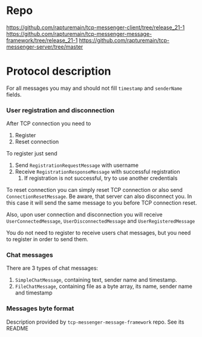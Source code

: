 # Repo
https://github.com/rapturemain/tcp-messenger-client/tree/release_21-1
https://github.com/rapturemain/tcp-messenger-message-framework/tree/release_21-1
https://github.com/rapturemain/tcp-messenger-server/tree/master

# Protocol description
For all messages you may and should not fill `timestamp` and `senderName` fields.

### User registration and disconnection
After TCP connection you need to
1. Register
2. Reset connection

To register just send
1. Send `RegistrationRequestMessage` with username
2. Receive `RegistrationResponseMessage` with successful registration
   1. If registration is not successful, try to use another credentials

To reset connection you can simply reset TCP connection or also send `ConnectionResetMessage`. 
Be aware, that server can also disconnect you. In this case it will send the same message to you 
before TCP connection reset.

Also, upon user connection and disconnection you will receive `UserConnectedMessage`, `UserDisconnectedMessage`
and `UserRegisteredMessage`

You do not need to register to receive users chat messages, but you need to register in order to send them.

### Chat messages
There are 3 types of chat messages:
1. `SimpleChatMessage`, containing text, sender name and timestamp.
2. `FileChatMessage`, containing file as a byte array, its name, sender name and timestamp

### Messages byte format
Description provided by `tcp-messenger-message-framework` repo. See its README